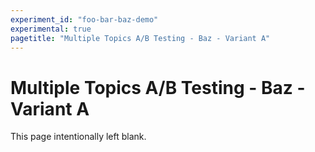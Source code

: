 ```yaml
---
experiment_id: "foo-bar-baz-demo"
experimental: true
pagetitle: "Multiple Topics A/B Testing - Baz - Variant A"
---
```


# Multiple Topics A/B Testing - Baz - Variant A ##

This page intentionally left blank.
